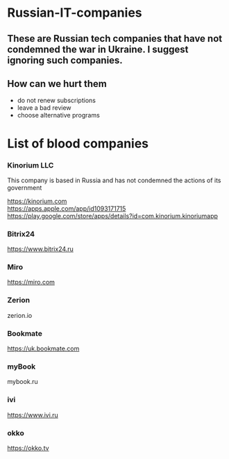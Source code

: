 # Russian-IT-companies

## These are Russian tech companies that have not condemned the war in Ukraine. I suggest ignoring such companies.

## How can we hurt them
- do not renew subscriptions
- leave a bad review
- choose alternative programs 


# List of blood companies

### Kinorium LLC
This company is based in Russia and has not condemned the actions of its government

https://kinorium.com  
https://apps.apple.com/app/id1093171715   
https://play.google.com/store/apps/details?id=com.kinorium.kinoriumapp 

### Bitrix24
https://www.bitrix24.ru 

### Miro 
https://miro.com 

### Zerion 
zerion.io 

### Bookmate
https://uk.bookmate.com 

### myBook
mybook.ru

### ivi
https://www.ivi.ru 

### okko
https://okko.tv 
